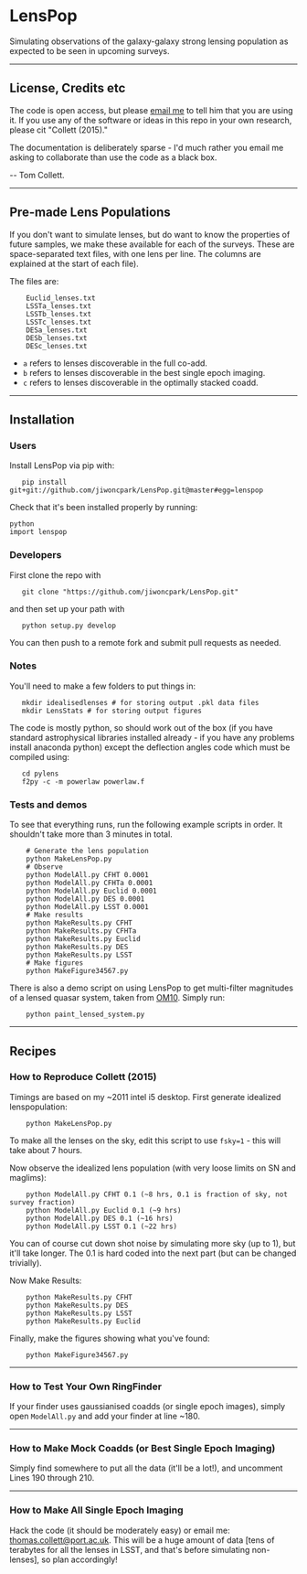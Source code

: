 # LensPop

Simulating observations of the galaxy-galaxy strong lensing population as expected to be seen in upcoming surveys.

----

## License, Credits etc

The code is open access, but please [email me]( mailto:thomas.collett@port.ac.uk) to tell him that you are using it. If you use any of the software or ideas in this repo in your own research, please cit "Collett (2015)."

The documentation is deliberately sparse - I'd much rather you email me asking to collaborate than use the code as a black box.

-- Tom Collett.

----

## Pre-made Lens Populations

If you don't want to simulate lenses, but do want to know the properties of future samples, we make these available for each of the surveys. These are space-separated text files, with one lens per line. The columns are explained at the start of each file).

The files are:
```
    Euclid_lenses.txt
    LSSTa_lenses.txt
    LSSTb_lenses.txt
    LSSTc_lenses.txt
    DESa_lenses.txt
    DESb_lenses.txt
    DESc_lenses.txt
```

* `a` refers to lenses discoverable in the full co-add.
* `b` refers to lenses discoverable in the best single epoch imaging.
* `c` refers to lenses discoverable in the optimally stacked coadd.

----

## Installation

### Users

Install LensPop via pip with:
```
   pip install git+git://github.com/jiwoncpark/LensPop.git@master#egg=lenspop
```
Check that it's been installed properly by running:
```
python
import lenspop
```

### Developers

First clone the repo with
```
   git clone "https://github.com/jiwoncpark/LensPop.git"
```
and then set up your path with
```
   python setup.py develop
```
You can then push to a remote fork and submit pull requests as needed.


### Notes

You'll need to make a few folders to put things in:
```
   mkdir idealisedlenses # for storing output .pkl data files
   mkdir LensStats # for storing output figures
```
The code is mostly python, so should work out of the box (if you have standard astrophysical libraries installed already - if you have any problems install anaconda python) except the deflection angles code which must be compiled using:
```
   cd pylens
   f2py -c -m powerlaw powerlaw.f
```

### Tests and demos

To see that everything runs, run the following example scripts in order. It shouldn't take more than 3 minutes in total.
```
    # Generate the lens population
    python MakeLensPop.py
    # Observe
    python ModelAll.py CFHT 0.0001
    python ModelAll.py CFHTa 0.0001
    python ModelAll.py Euclid 0.0001
    python ModelAll.py DES 0.0001
    python ModelAll.py LSST 0.0001
    # Make results
    python MakeResults.py CFHT
    python MakeResults.py CFHTa
    python MakeResults.py Euclid
    python MakeResults.py DES
    python MakeResults.py LSST
    # Make figures
    python MakeFigure34567.py

```

There is also a demo script on using LensPop to get multi-filter magnitudes of a lensed quasar system, taken from [OM10](https://github.com/drphilmarshall/om10). Simply run:

```
    python paint_lensed_system.py
```

----

## Recipes

### How to Reproduce Collett (2015)

Timings are based on my ~2011 intel i5 desktop.
First generate idealized lenspopulation:
```
    python MakeLensPop.py
```
To make all the lenses on the sky, edit this script to use `fsky=1` - this will take about 7 hours.

Now observe the idealized lens population (with very loose limits on SN and maglims):
```
    python ModelAll.py CFHT 0.1 (~8 hrs, 0.1 is fraction of sky, not survey fraction)
    python ModelAll.py Euclid 0.1 (~9 hrs)
    python ModelAll.py DES 0.1 (~16 hrs)
    python ModelAll.py LSST 0.1 (~22 hrs)
```
You can of course cut down shot noise by simulating more sky (up to 1), but it'll take longer. The 0.1 is hard coded into the next part (but can be changed trivially).

Now Make Results:
```
    python MakeResults.py CFHT
    python MakeResults.py DES
    python MakeResults.py LSST
    python MakeResults.py Euclid
```
Finally, make the figures showing what you've found:
```
    python MakeFigure34567.py
```

----

### How to Test Your Own RingFinder

If your finder uses gaussianised coadds (or single epoch images), simply open `ModelAll.py` and add your finder at line ~180.

----

### How to Make Mock Coadds (or Best Single Epoch Imaging)

Simply find somewhere to put all the data (it'll be a lot!), and uncomment  Lines 190 through 210.

----

### How to Make All Single Epoch Imaging

Hack the code (it should be moderately easy) or email me: thomas.collett@port.ac.uk. This will be a huge amount of data [tens of terabytes for all the lenses in LSST, and that's before simulating non-lenses], so plan accordingly!
